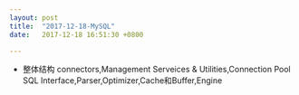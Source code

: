 ```yaml
---
layout: post
title:  "2017-12-18-MySQL"
date:   2017-12-18 16:51:30 +0800

---
```

* 整体结构
connectors,Management Serveices & Utilities,Connection Pool
SQL Interface,Parser,Optimizer,Cache和Buffer,Engine


